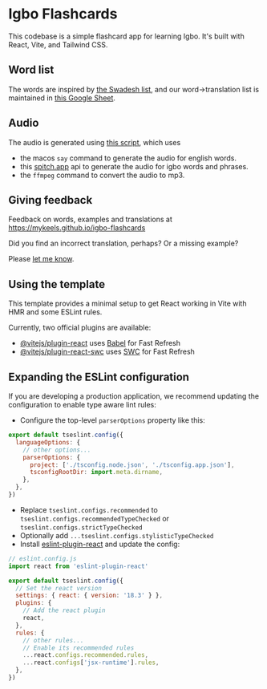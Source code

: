 # Igbo Flashcards

This codebase is a simple flashcard app for learning Igbo. It's built with React, Vite, and Tailwind CSS.

## Word list

The words are inspired by [the Swadesh list](https://en.wikipedia.org/wiki/Swadesh_list), and our word->translation list is maintained in [this Google Sheet](https://docs.google.com/spreadsheets/d/16b5Z8RPludFVidmyLcLBxtveGk_UDSfEQiTHXyC0NiI/edit?usp=sharing).

## Audio

The audio is generated using [this script](./src/data/generate-audio-per-word.script.ts), which uses 

- the macos `say` command to generate the audio for english words.
- this [spitch.app](https://spitch.app/) api to generate the audio for igbo words and phrases.
- the `ffmpeg` command to convert the audio to mp3.

## Giving feedback

Feedback on words, examples and translations at https://mykeels.github.io/igbo-flashcards

Did you find an incorrect translation, perhaps? Or a missing example?

Please [let me know](https://docs.google.com/forms/d/e/1FAIpQLSeQ00Tb144rwK7PxPRIIL4ohYt0uyaAuqVHUfDjg6ikJobHoQ/viewform).

## Using the template

This template provides a minimal setup to get React working in Vite with HMR and some ESLint rules.

Currently, two official plugins are available:

- [@vitejs/plugin-react](https://github.com/vitejs/vite-plugin-react/blob/main/packages/plugin-react/README.md) uses [Babel](https://babeljs.io/) for Fast Refresh
- [@vitejs/plugin-react-swc](https://github.com/vitejs/vite-plugin-react-swc) uses [SWC](https://swc.rs/) for Fast Refresh

## Expanding the ESLint configuration

If you are developing a production application, we recommend updating the configuration to enable type aware lint rules:

- Configure the top-level `parserOptions` property like this:

```js
export default tseslint.config({
  languageOptions: {
    // other options...
    parserOptions: {
      project: ['./tsconfig.node.json', './tsconfig.app.json'],
      tsconfigRootDir: import.meta.dirname,
    },
  },
})
```

- Replace `tseslint.configs.recommended` to `tseslint.configs.recommendedTypeChecked` or `tseslint.configs.strictTypeChecked`
- Optionally add `...tseslint.configs.stylisticTypeChecked`
- Install [eslint-plugin-react](https://github.com/jsx-eslint/eslint-plugin-react) and update the config:

```js
// eslint.config.js
import react from 'eslint-plugin-react'

export default tseslint.config({
  // Set the react version
  settings: { react: { version: '18.3' } },
  plugins: {
    // Add the react plugin
    react,
  },
  rules: {
    // other rules...
    // Enable its recommended rules
    ...react.configs.recommended.rules,
    ...react.configs['jsx-runtime'].rules,
  },
})
```
